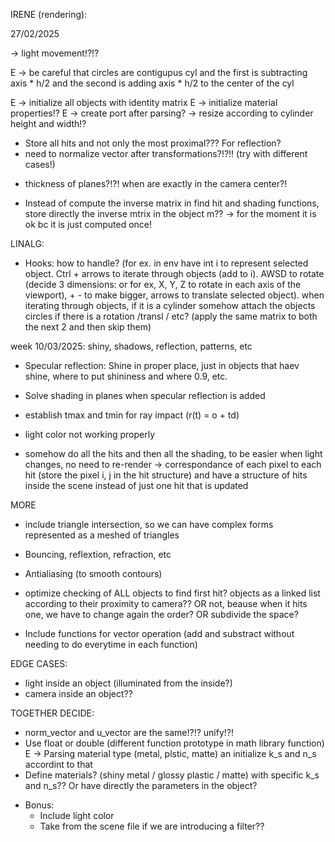 IRENE (rendering):

27/02/2025
<!-- (-Adapt everything to header with cam, etc with direct structures and not pointers, or change back just to test and then change it after solving shadows etc) -->
<!-- - SHADOW OF BLUE PLANE OVER ROTATED PINK PLANE. GET RID!!! (how to handle direct rays and shadow rays in transformations: look to output, there are some hints, the direct ray is finding the hit below the blue plane (y<-50)!?!?!) -->
<!-- - try rotations, transl (create port in the main for the moment, to use the axis there for the rotations of planes, etc) -->
<!-- -> understand the proper meaning of axis rotation!!! (with respect to the base, ...? movement broadness??) (pivot point: proximal or distal) -> //to rotate uisng a specific point as pivot, combine to the origin of coordinates, with translation back and forth.
-> resize!!! -->
-> light movement!?!?
<!-- -> cylinder somehow attach the objects circles if there is a rotation /transl / etc? ->PROBLEMS IN SCALE, because we have to translate to circle center to origin but then not back to original position of the center, but moved having in mind the crescent ratio of the cylinder (or think how can we keep track of them) -->
E -> be careful that circles are contigupus cyl and the first is subtracting axis * h/2 and the second is adding axis * h/2 to the center of the cyl
<!-- -> for rotations and scaling, combine always with translation to origin and back!!! -->
E -> initialize all objects with identity matrix
E -> initialize material properties!?
E -> create port after parsing?
-> resize according to cylinder height and width!?
- Store all hits and not only the most proximal??? For reflection?
- need to normalize vector after transformations?!?!! (try with different cases!)

<!-- - Rotations and scaling will be done in relation to the center of the object or the given point for planes!? -->
- thickness of planes?!?! when are exactly in the camera center?!

<!-- !!!!- Normal of planes and circles: do not use both indistintly, because if light is behind they will get illuminated?!?!??! Just the one towards the camera?? or how to chose the one to use? In fact the one towards the camera does not work with rotations/transl -->

<!-- - add w dimension in linalg utils -->
- Instead of compute the inverse matrix in find hit and shading functions, store directly the inverse mtrix in the object m?? -> for the moment it is ok bc it is just computed once!

LINALG:
<!-- - linalg funcitons, put order: use only add / sub.
- Use the same structure for points and vectors?? (tuples with w, instead of 2 different point and vector) -->
<!-- - use function create_vector/create point to be able to create without need to do the 3 dimensions? -->
<!-- - create enum in struct as RGB, to refer to both the x, y, z and iterate for the linalg operations. -->

- Hooks: how to handle? (for ex. in env have int i to represent selected object. Ctrl + arrows to iterate through objects (add to i). AWSD to rotate (decide 3 dimensions: or for ex, X, Y, Z to rotate in each axis of the viewport), + - to make bigger, arrows to translate selected object). when iterating through objects, if it is a cylinder somehow attach the objects circles if there is a rotation /transl / etc? (apply the same matrix to both the next 2 and then skip them)

<!-- week 24/02/2025: understand matrices, transl and rotations?
week 03/03/2025: rotations etc -->
week 10/03/2025: shiny, shadows, reflection, patterns, etc
- Specular reflection: Shine in proper place, just in objects that haev shine, where to put shininess and where 0.9, etc.
- Solve shading in planes when specular reflection is added

- establish tmax and tmin for ray impact (r(t) = o + td)
<!-- - decide pointers or direct objects inside scene -->
- light color not working properly

- somehow do all the hits and then all the shading, to be easier when light changes, no need to re-render -> correspondance of each pixel to each hit (store the pixel i, j in the hit structure) and have a structure of hits inside the scene instead of just one hit that is updated

MORE
- include triangle intersection, so we can have complex forms represented as a meshed of triangles
- Bouncing, reflextion, refraction, etc
- Antialiasing (to smooth contours)
- optimize checking of ALL objects to find first hit? objects as a linked list according to their proximity to camera?? OR not, beause when it hits one, we have to change again the order? OR subdivide the space?

- Include functions for vector operation (add and substract without needing to do everytime in each function)

EDGE CASES:
- light inside an object (illuminated from the inside?)
- camera inside an object??

TOGETHER DECIDE:
- norm_vector and u_vector are the same!?!? unify!?!
- Use float or double (different function prototype in math library function)
E -> Parsing material type (metal, plstic, matte) an initialize k_s and n_s accordint to that
- Define materials? (shiny metal / glossy plastic / matte) with specific k_s and n_s?? Or have directly the parameters in the object?
<!-- - Eliminate cylinder caps (make scaling and rotation difficult)?? -->
- Bonus:
	- Include light color
	- Take from the scene file if we are introducing a filter??
